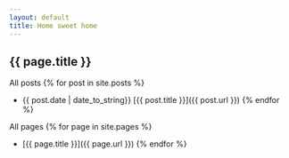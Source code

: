 ```yaml
---
layout: default
title: Home sweet home
---
```

## {{ page.title }}

All posts
{% for post in site.posts %}
  - {{ post.date | date_to_string}} [{{ post.title }}]({{ post.url }})
{% endfor %}

All pages
{% for page in site.pages %}
  - [{{ page.title }}]({{ page.url }})
{% endfor %}
